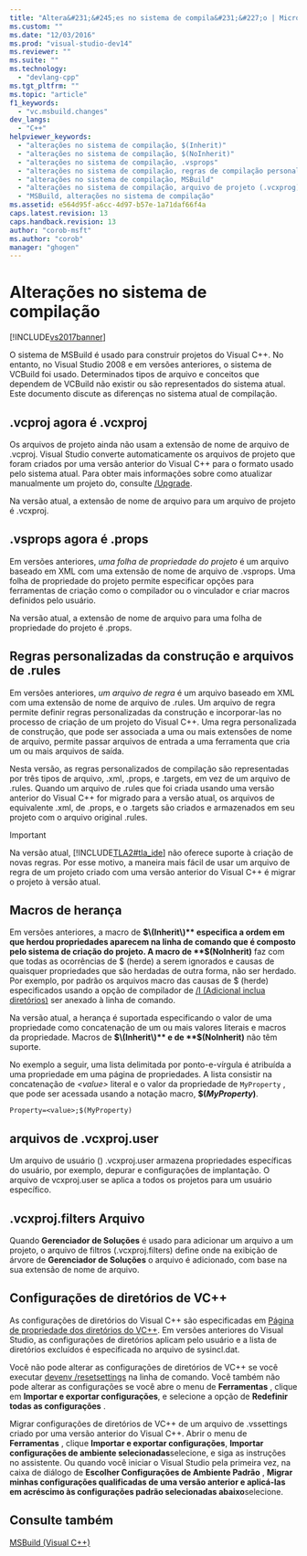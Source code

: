 ```yaml
---
title: "Altera&#231;&#245;es no sistema de compila&#231;&#227;o | Microsoft Docs"
ms.custom: ""
ms.date: "12/03/2016"
ms.prod: "visual-studio-dev14"
ms.reviewer: ""
ms.suite: ""
ms.technology: 
  - "devlang-cpp"
ms.tgt_pltfrm: ""
ms.topic: "article"
f1_keywords: 
  - "vc.msbuild.changes"
dev_langs: 
  - "C++"
helpviewer_keywords: 
  - "alterações no sistema de compilação, $(Inherit)"
  - "alterações no sistema de compilação, $(NoInherit)"
  - "alterações no sistema de compilação, .vsprops"
  - "alterações no sistema de compilação, regras de compilação personalizadas"
  - "alterações no sistema de compilação, MSBuild"
  - "alterações no sistema de compilação, arquivo de projeto (.vcxprog)"
  - "MSBuild, alterações no sistema de compilação"
ms.assetid: e564d95f-a6cc-4d97-b57e-1a71daf66f4a
caps.latest.revision: 13
caps.handback.revision: 13
author: "corob-msft"
ms.author: "corob"
manager: "ghogen"
---
```

# Altera&#231;&#245;es no sistema de compila&#231;&#227;o
[!INCLUDE[vs2017banner](../assembler/inline/includes/vs2017banner.md)]

O sistema de MSBuild é usado para construir projetos do Visual C\+\+.  No entanto, no Visual Studio 2008 e em versões anteriores, o sistema de VCBuild foi usado.  Determinados tipos de arquivo e conceitos que dependem de VCBuild não existir ou são representados do sistema atual.  Este documento discute as diferenças no sistema atual de compilação.  
  
## .vcproj agora é .vcxproj  
 Os arquivos de projeto ainda não usam a extensão de nome de arquivo de .vcproj.  Visual Studio converte automaticamente os arquivos de projeto que foram criados por uma versão anterior do Visual C\+\+ para o formato usado pelo sistema atual.  Para obter mais informações sobre como atualizar manualmente um projeto do, consulte [\/Upgrade](../Topic/-Upgrade%20\(devenv.exe\).md).  
  
 Na versão atual, a extensão de nome de arquivo para um arquivo de projeto é .vcxproj.  
  
## .vsprops agora é .props  
 Em versões anteriores, *uma folha de propriedade do projeto* é um arquivo baseado em XML com uma extensão de nome de arquivo de .vsprops.  Uma folha de propriedade do projeto permite especificar opções para ferramentas de criação como o compilador ou o vinculador e criar macros definidos pelo usuário.  
  
 Na versão atual, a extensão de nome de arquivo para uma folha de propriedade do projeto é .props.  
  
## Regras personalizadas da construção e arquivos de .rules  
 Em versões anteriores, *um arquivo de regra* é um arquivo baseado em XML com uma extensão de nome de arquivo de .rules.  Um arquivo de regra permite definir regras personalizadas da construção e incorporar\-las no processo de criação de um projeto do Visual C\+\+.  Uma regra personalizada de construção, que pode ser associada a uma ou mais extensões de nome de arquivo, permite passar arquivos de entrada a uma ferramenta que cria um ou mais arquivos de saída.  
  
 Nesta versão, as regras personalizados de compilação são representadas por três tipos de arquivo, .xml, .props, e .targets, em vez de um arquivo de .rules.  Quando um arquivo de .rules que foi criada usando uma versão anterior do Visual C\+\+ for migrado para a versão atual, os arquivos de equivalente .xml, de .props, e o .targets são criados e armazenados em seu projeto com o arquivo original .rules.  
  
> [!IMPORTANT]
>  Na versão atual, [!INCLUDE[TLA2#tla_ide](../build/includes/tla2sharptla_ide_md.md)] não oferece suporte à criação de novas regras.  Por esse motivo, a maneira mais fácil de usar um arquivo de regra de um projeto criado com uma versão anterior do Visual C\+\+ é migrar o projeto à versão atual.  
  
## Macros de herança  
 Em versões anteriores, a macro de **$\(Inherit\)** especifica a ordem em que herdou propriedades aparecem na linha de comando que é composto pelo sistema de criação do projeto.  A macro de **$\(NoInherit\)** faz com que todas as ocorrências de $ \(herde\) a serem ignorados e causas de quaisquer propriedades que são herdadas de outra forma, não ser herdado.  Por exemplo, por padrão os arquivos macro das causas de $ \(herde\) especificados usando a opção de compilador de [\/I \(Adicional inclua diretórios\)](../build/reference/i-additional-include-directories.md) ser anexado à linha de comando.  
  
 Na versão atual, a herança é suportada especificando o valor de uma propriedade como concatenação de um ou mais valores literais e macros da propriedade.  Macros de **$\(Inherit\)** e de **$\(NoInherit\)** não têm suporte.  
  
 No exemplo a seguir, uma lista delimitada por ponto\-e\-vírgula é atribuída a uma propriedade em uma página de propriedades.  A lista consistir na concatenação de *\<value\>* literal e o valor da propriedade de `MyProperty` , que pode ser acessada usando a notação macro, **$\(***MyProperty***\)**.  
  
```  
Property=<value>;$(MyProperty)  
```  
  
## arquivos de .vcxproj.user  
 Um arquivo de usuário \(\) .vcxproj.user armazena propriedades específicas do usuário, por exemplo, depurar e configurações de implantação.  O arquivo de vcxproj.user se aplica a todos os projetos para um usuário específico.  
  
## .vcxproj.filters Arquivo  
 Quando **Gerenciador de Soluções** é usado para adicionar um arquivo a um projeto, o arquivo de filtros \(.vcxproj.filters\) define onde na exibição de árvore de **Gerenciador de Soluções** o arquivo é adicionado, com base na sua extensão de nome de arquivo.  
  
## Configurações de diretórios de VC\+\+  
 As configurações de diretórios do Visual C\+\+ são especificadas em [Página de propriedade dos diretórios do VC\+\+](../ide/vcpp-directories-property-page.md).  Em versões anteriores do Visual Studio, as configurações de diretórios aplicam pelo usuário e a lista de diretórios excluídos é especificada no arquivo de sysincl.dat.  
  
 Você não pode alterar as configurações de diretórios de VC\+\+ se você executar [devenv \/resetsettings](../Topic/-ResetSettings%20\(devenv.exe\).md) na linha de comando.  Você também não pode alterar as configurações se você abre o menu de **Ferramentas** , clique em **Importar e exportar configurações**, e selecione a opção de **Redefinir todas as configurações** .  
  
 Migrar configurações de diretórios de VC\+\+ de um arquivo de .vssettings criado por uma versão anterior do Visual C\+\+.  Abrir o menu de **Ferramentas** , clique **Importar e exportar configurações**, **Importar configurações de ambiente selecionadas**selecione, e siga as instruções no assistente.  Ou quando você iniciar o Visual Studio pela primeira vez, na caixa de diálogo de **Escolher Configurações de Ambiente Padrão** , **Migrar minhas configurações qualificadas de uma versão anterior e aplicá\-las em acréscimo às configurações padrão selecionadas abaixo**selecione.  
  
## Consulte também  
 [MSBuild \(Visual C\+\+\)](../Topic/MSBuild%20\(Visual%20C++\).md)